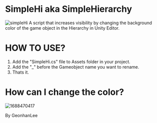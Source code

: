 # SimpleHi aka SimpleHierarchy
![simpleHi](https://github.com/random0v0/SimpleHi/assets/96767622/706b6e35-6e78-4faa-a6e8-ff66945b7773)
A script that increases visibility by changing the background color of the game object in the Hierarchy in Unity Editor.

# HOW TO USE?
1. Add the "SimpleHi.cs" file to Assets folder in your project.
2. Add the "_" before the Gameobject name you want to rename.
3. Thats it.

# How can I change the color?
![1688470417](https://github.com/random0v0/SimpleHi/assets/96767622/7e9ee2a6-468c-45c0-beac-0f7b05c0b52a)

By GeonhanLee

